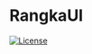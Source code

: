 # RangkaUI

[![License](https://img.shields.io/npm/l/rangkaui-next)](https://github.com/fatihmuhamadridho/rangkaui/blob/master/LICENSE)
